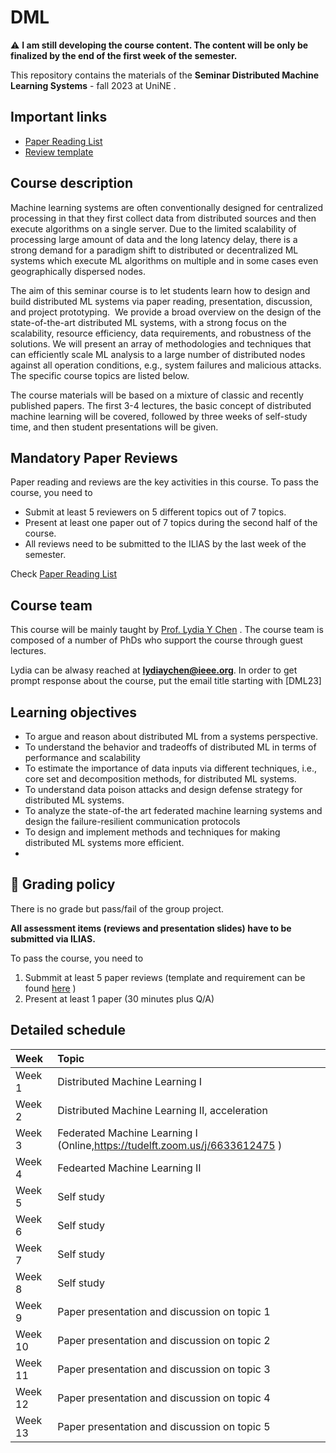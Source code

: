 # DML

:warning: **I am still developing the course content. The content will be only be finalized by the end of the first week of the semester.**


This repository contains the materials of the  **Seminar Distributed Machine Learning Systems** - fall 2023  at UniNE . 


##  <a name='Importantlinks'></a>Important links

- [Paper Reading List](PaperList.md)
- [Review template](review.md)




##  <a name='Coursedescription'></a>Course description

Machine learning systems are often conventionally designed for centralized processing in that they first collect data from distributed sources and then execute algorithms on a single server. Due to the limited scalability of processing large amount of data and the long latency delay, there is a strong demand for a paradigm shift to distributed or decentralized ML systems which execute ML algorithms on multiple and in some cases even geographically dispersed nodes.

The aim of this seminar course is to let students learn how to design and build distributed ML systems via paper reading, presentation, discussion, and project prototyping.&nbsp; We provide a broad overview on the design of the state-of-the-art distributed ML systems, with a strong focus on the scalability, resource efficiency, data requirements, and robustness of the solutions. We will present an array of methodologies and techniques that can efficiently scale ML analysis to a large number of distributed nodes against all operation conditions, e.g., system failures and malicious attacks. The specific course topics are listed below.

The course materials will be based on a mixture of classic and recently published papers. The first 3-4 lectures, the basic concept of distributed machine learning will be covered, followed by three weeks of self-study time, and then student presentations will be given.



##  <a name='Paper List'></a>Mandatory Paper Reviews


Paper reading and reviews are the key activities in this course. To pass the course, you need to 
- Submit at least 5 reviewers on 5 different topics out of 7 topics.
- Present at least one paper out of 7 topics during the second half of the course.
- All reviews need to be submitted to the ILIAS by the last week of the semester.


Check [Paper Reading List](PaperList.md)



##  <a name='Courseteam'></a>Course team
This course will be mainly taught by [Prof. Lydia Y Chen]([https://lydiaychen.github.io/]) . The course team is composed of a number of PhDs  who support the course through guest lectures.



Lydia can be alwasy reached at **lydiaychen@ieee.org**. In order to get prompt response about the course, put the email title starting with [DML23]

[//]: # (5. <a name='ECs'></a>ECs)

[//]: # (This is a **5 EC course**, with **140 hours** of course work in total. We expect you to spread the load evenly across the 9 course weeks.)

##  <a name='Learningobjectives'></a>Learning objectives
- To argue and reason about distributed ML from a systems perspective.
- To understand the behavior and tradeoffs of distributed ML in terms of performance and scalability
- To estimate the importance of data inputs via different techniques, i.e., core set and decomposition methods, for distributed ML systems.
- To understand data poison attacks and design defense strategy for distributed ML systems.
- To analyze the state-of-the art federated machine learning systems and design the failure-resilient communication protocols
- To design and implement methods and techniques for making distributed ML systems more efficient.
- 
##  <a name='dart:Gradingpolicy'></a>:dart: Grading policy

There is no grade but pass/fail of the group project.


**All assessment items (reviews and presentation slides) have to be submitted via ILIAS.**

To pass the course, you need to
1. Submmit at least 5 paper reviews (template and requirement can be found [here](review.md) )
2. Present at least 1 paper (30 minutes plus Q/A)

##  <a name='Detailedschedule'></a>Detailed schedule


**Week**|**Topic**
:-----|:-----
Week 1 | Distributed Machine Learning I |
Week 2 | Distributed Machine Learning II, acceleration
Week 3| Federated Machine Learning I (Online,https://tudelft.zoom.us/j/6633612475 )
Week 4| Fedearted Machine Learning II
Week 5| Self study
Week 6| Self study
Week 7| Self study
Week 8| Self study
Week 9| Paper presentation and discussion on topic 1
Week 10|Paper presentation and discussion on topic 2
Week 11| Paper presentation and discussion on topic 3
Week 12| Paper presentation and discussion on topic 4
Week 13| Paper presentation and discussion on topic 5

